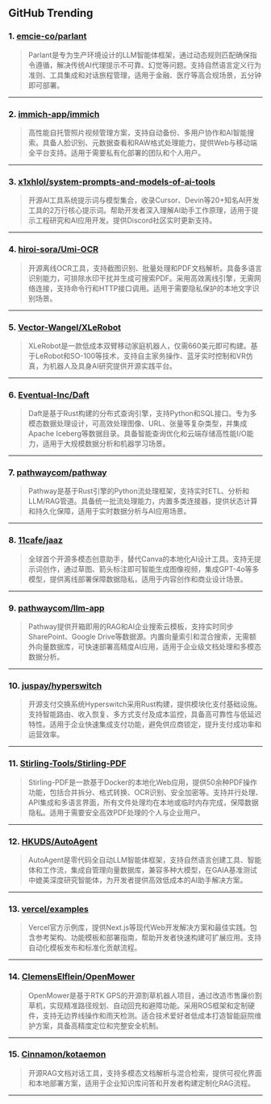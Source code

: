 ## GitHub Trending


### 1. [emcie-co/parlant](https://github.com/emcie-co/parlant)
> Parlant是专为生产环境设计的LLM智能体框架，通过动态规则匹配确保指令遵循，解决传统AI代理提示不可靠、幻觉等问题。支持自然语言定义行为准则、工具集成和对话旅程管理，适用于金融、医疗等高合规场景，五分钟即可部署。
---

### 2. [immich-app/immich](https://github.com/immich-app/immich)
> 高性能自托管照片视频管理方案，支持自动备份、多用户协作和AI智能搜索。具备人脸识别、元数据查看和RAW格式处理能力，提供Web与移动端全平台支持。适用于需要私有化部署的团队和个人用户。
---

### 3. [x1xhlol/system-prompts-and-models-of-ai-tools](https://github.com/x1xhlol/system-prompts-and-models-of-ai-tools)
> 开源AI工具系统提示词与模型集合，收录Cursor、Devin等20+知名AI开发工具的2万行核心提示词。帮助开发者深入理解AI助手工作原理，适用于提示工程研究和AI应用开发。提供Discord社区实时更新支持。
---

### 4. [hiroi-sora/Umi-OCR](https://github.com/hiroi-sora/Umi-OCR)
> 开源离线OCR工具，支持截图识别、批量处理和PDF文档解析。具备多语言识别能力，可排除水印干扰并生成可搜索PDF。采用高效离线引擎，无需网络连接，支持命令行和HTTP接口调用。适用于需要隐私保护的本地文字识别场景。
---

### 5. [Vector-Wangel/XLeRobot](https://github.com/Vector-Wangel/XLeRobot)
> XLeRobot是一款低成本双臂移动家庭机器人，仅需660美元即可构建。基于LeRobot和SO-100等技术，支持自主家务操作、蓝牙实时控制和VR仿真，为机器人及具身AI研究提供开源实践平台。
---

### 6. [Eventual-Inc/Daft](https://github.com/Eventual-Inc/Daft)
> Daft是基于Rust构建的分布式查询引擎，支持Python和SQL接口。专为多模态数据处理设计，可高效处理图像、URL、张量等复杂类型，并集成Apache Iceberg等数据目录。具备智能查询优化和云端存储高性能I/O能力，适用于大规模数据分析和机器学习场景。
---

### 7. [pathwaycom/pathway](https://github.com/pathwaycom/pathway)
> Pathway是基于Rust引擎的Python流处理框架，支持实时ETL、分析和LLM/RAG管道。具备统一批流处理能力，内置多类连接器，提供状态计算和持久化保障，适用于实时数据分析与AI应用场景。
---

### 8. [11cafe/jaaz](https://github.com/11cafe/jaaz)
> 全球首个开源多模态创意助手，替代Canva的本地化AI设计工具。支持无提示词创作，通过草图、箭头标注即可智能生成图像视频，集成GPT-4o等多模型，提供离线部署保障数据隐私，适用于内容创作和商业设计场景。
---

### 9. [pathwaycom/llm-app](https://github.com/pathwaycom/llm-app)
> Pathway提供开箱即用的RAG和AI企业搜索云模板，支持实时同步SharePoint、Google Drive等数据源。内置向量索引和混合搜索，无需额外向量数据库，可快速部署高精度AI应用，适用于企业级文档处理和多模态数据分析。
---

### 10. [juspay/hyperswitch](https://github.com/juspay/hyperswitch)
> 开源支付交换系统Hyperswitch采用Rust构建，提供模块化支付基础设施。支持智能路由、收入恢复、多方式支付及成本监控，具备高可靠性与低延迟特性。适用于企业快速集成支付功能，避免供应商锁定，提升支付成功率和运营效率。
---

### 11. [Stirling-Tools/Stirling-PDF](https://github.com/Stirling-Tools/Stirling-PDF)
> Stirling-PDF是一款基于Docker的本地化Web应用，提供50余种PDF操作功能，包括合并拆分、格式转换、OCR识别、安全加密等。支持并行处理、API集成和多语言界面，所有文件处理均在本地或临时内存完成，保障数据隐私。适用于需要安全高效PDF处理的个人与企业用户。
---

### 12. [HKUDS/AutoAgent](https://github.com/HKUDS/AutoAgent)
> AutoAgent是零代码全自动LLM智能体框架，支持自然语言创建工具、智能体和工作流，集成自管理向量数据库，兼容多种大模型，在GAIA基准测试中媲美深度研究智能体，为开发者提供高效低成本的AI助手解决方案。
---

### 13. [vercel/examples](https://github.com/vercel/examples)
> Vercel官方示例库，提供Next.js等现代Web开发解决方案和最佳实践。包含参考架构、功能模板和部署指南，帮助开发者快速构建可扩展应用。支持自动化模板发布和标准化贡献流程。
---

### 14. [ClemensElflein/OpenMower](https://github.com/ClemensElflein/OpenMower)
> OpenMower是基于RTK GPS的开源割草机器人项目，通过改造市售廉价割草机，实现精准路径规划、自动回充和避障功能。采用ROS框架和定制硬件，支持无边界线操作和雨天检测。适合技术爱好者低成本打造智能庭院维护方案，具备高精度定位和完整安全机制。
---

### 15. [Cinnamon/kotaemon](https://github.com/Cinnamon/kotaemon)
> 开源RAG文档对话工具，支持多模态文档解析与混合检索，提供可视化界面和本地部署方案，适用于企业知识库问答和开发者构建定制化RAG流程。
---
